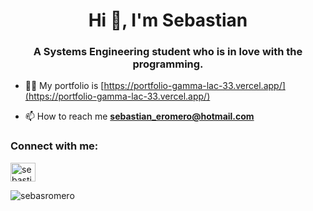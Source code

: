 <h1 align="center">Hi 👋, I'm Sebastian</h1>
<h3 align="center">A Systems Engineering student who is in love with the programming.</h3>

- 👨‍💻 My portfolio is [https://portfolio-gamma-lac-33.vercel.app/](https://portfolio-gamma-lac-33.vercel.app/)

- 📫 How to reach me **sebastian_eromero@hotmail.com**

<h3 align="left">Connect with me:</h3>
<p align="left">
<a href="https://linkedin.com/in/sebastian-romero-0a8b57128" target="blank"><img align="center" src="https://raw.githubusercontent.com/rahuldkjain/github-profile-readme-generator/master/src/images/icons/Social/linked-in-alt.svg" alt="sebastian-romero-0a8b57128" height="30" width="40" /></a>
</p>
<p><img align="center" src="https://github-readme-streak-stats.herokuapp.com/?user=sebasromero&" alt="sebasromero" /></p>

